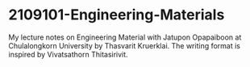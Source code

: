 # 2109101-Engineering-Materials
My lecture notes on Engineering Material with Jatupon Opapaiboon at Chulalongkorn University by Thasvarit Kruerklai. The writing format is inspired by Vivatsathorn Thitasirivit.
